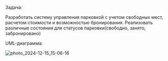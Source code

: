 Задача:

Разработать систему управления парковкой с учетом свободных мест, расчетом стоимости и возможностью бронирования. Реализовать различные состояния для статусов парковки(свободно, занято, забронировано)

UML-диаграмма:

![photo_2024-12-15_15-06-16]([https://github.com/user-attachments/assets/904faaa9-dc44-4b78-bd5a-4768fe466f01](https://github.com/DinosKelasidi/parking/blob/b6ca22b432f95e19cd7e809c36f89440ea948e50/27351ed0-6369-45e4-995e-6ead4feef521.jfif))

